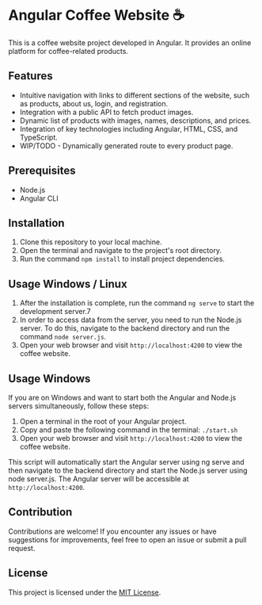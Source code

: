 # Angular Coffee Website ☕

This is a coffee website project developed in Angular. It provides an online platform for coffee-related products.

## Features

- Intuitive navigation with links to different sections of the website, such as products, about us, login, and registration.
- Integration with a public API to fetch product images.
- Dynamic list of products with images, names, descriptions, and prices.
- Integration of key technologies including Angular, HTML, CSS, and TypeScript.
- WIP/TODO - Dynamically generated route to every product page.

## Prerequisites

- Node.js
- Angular CLI

## Installation

1. Clone this repository to your local machine.
2. Open the terminal and navigate to the project's root directory.
3. Run the command `npm install` to install project dependencies.

## Usage Windows / Linux

1. After the installation is complete, run the command `ng serve` to start the development server.7
2. In order to access data from the server, you need to run the Node.js server. To do this, navigate to the backend directory and run the command `node server.js`.
3. Open your web browser and visit `http://localhost:4200` to view the coffee website.

## Usage Windows

If you are on Windows and want to start both the Angular and Node.js servers simultaneously, follow these steps:

1. Open a terminal in the root of your Angular project.
2. Copy and paste the following command in the terminal: `./start.sh`
3. Open your web browser and visit `http://localhost:4200` to view the coffee website.

This script will automatically start the Angular server using ng serve and then navigate to the backend directory and start the Node.js server using node server.js. The Angular server will be accessible at `http://localhost:4200`.

## Contribution

Contributions are welcome! If you encounter any issues or have suggestions for improvements, feel free to open an issue or submit a pull request.

## License

This project is licensed under the [MIT License](https://opensource.org/licenses/MIT).

